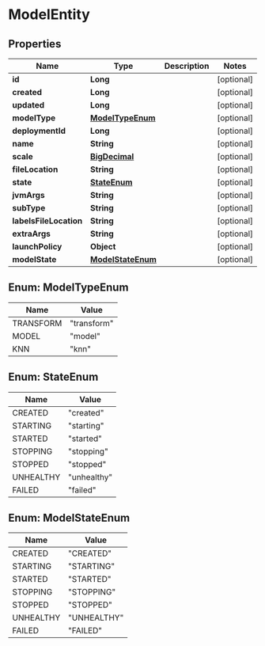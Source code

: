 
# ModelEntity

## Properties
Name | Type | Description | Notes
------------ | ------------- | ------------- | -------------
**id** | **Long** |  |  [optional]
**created** | **Long** |  |  [optional]
**updated** | **Long** |  |  [optional]
**modelType** | [**ModelTypeEnum**](#ModelTypeEnum) |  |  [optional]
**deploymentId** | **Long** |  |  [optional]
**name** | **String** |  |  [optional]
**scale** | [**BigDecimal**](BigDecimal.md) |  |  [optional]
**fileLocation** | **String** |  |  [optional]
**state** | [**StateEnum**](#StateEnum) |  |  [optional]
**jvmArgs** | **String** |  |  [optional]
**subType** | **String** |  |  [optional]
**labelsFileLocation** | **String** |  |  [optional]
**extraArgs** | **String** |  |  [optional]
**launchPolicy** | **Object** |  |  [optional]
**modelState** | [**ModelStateEnum**](#ModelStateEnum) |  |  [optional]


<a name="ModelTypeEnum"></a>
## Enum: ModelTypeEnum
Name | Value
---- | -----
TRANSFORM | &quot;transform&quot;
MODEL | &quot;model&quot;
KNN | &quot;knn&quot;


<a name="StateEnum"></a>
## Enum: StateEnum
Name | Value
---- | -----
CREATED | &quot;created&quot;
STARTING | &quot;starting&quot;
STARTED | &quot;started&quot;
STOPPING | &quot;stopping&quot;
STOPPED | &quot;stopped&quot;
UNHEALTHY | &quot;unhealthy&quot;
FAILED | &quot;failed&quot;


<a name="ModelStateEnum"></a>
## Enum: ModelStateEnum
Name | Value
---- | -----
CREATED | &quot;CREATED&quot;
STARTING | &quot;STARTING&quot;
STARTED | &quot;STARTED&quot;
STOPPING | &quot;STOPPING&quot;
STOPPED | &quot;STOPPED&quot;
UNHEALTHY | &quot;UNHEALTHY&quot;
FAILED | &quot;FAILED&quot;



